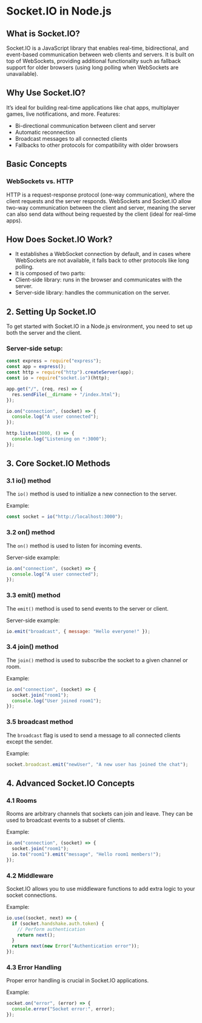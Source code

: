 # Socket.IO in Node.js

## What is Socket.IO?

Socket.IO is a JavaScript library that enables real-time, bidirectional, and event-based communication between web clients and servers. It is built on top of WebSockets, providing additional functionality such as fallback support for older browsers (using long polling when WebSockets are unavailable).

## Why Use Socket.IO?

It’s ideal for building real-time applications like chat apps, multiplayer games, live notifications, and more.
Features:

- Bi-directional communication between client and server
- Automatic reconnection
- Broadcast messages to all connected clients
- Fallbacks to other protocols for compatibility with older browsers

## Basic Concepts

### WebSockets vs. HTTP

HTTP is a request-response protocol (one-way communication), where the client requests and the server responds.
WebSockets and Socket.IO allow two-way communication between the client and server, meaning the server can also send data without being requested by the client (ideal for real-time apps).

## How Does Socket.IO Work?

- It establishes a WebSocket connection by default, and in cases where WebSockets are not available, it falls back to other protocols like long polling.
- It is composed of two parts:
- Client-side library: runs in the browser and communicates with the server.
- Server-side library: handles the communication on the server.

## 2. Setting Up Socket.IO

To get started with Socket.IO in a Node.js environment, you need to set up both the server and the client.

### Server-side setup:

```javascript
const express = require("express");
const app = express();
const http = require("http").createServer(app);
const io = require("socket.io")(http);

app.get("/", (req, res) => {
  res.sendFile(__dirname + "/index.html");
});

io.on("connection", (socket) => {
  console.log("A user connected");
});

http.listen(3000, () => {
  console.log("Listening on *:3000");
});
```

## 3. Core Socket.IO Methods

### 3.1 io() method

The `io()` method is used to initialize a new connection to the server.

Example:

```javascript
const socket = io("http://localhost:3000");
```

### 3.2 on() method

The `on()` method is used to listen for incoming events.

Server-side example:

```javascript
io.on("connection", (socket) => {
  console.log("A user connected");
});
```

### 3.3 emit() method

The `emit()` method is used to send events to the server or client.

Server-side example:

```javascript
io.emit("broadcast", { message: "Hello everyone!" });
```

### 3.4 join() method

The `join()` method is used to subscribe the socket to a given channel or room.

Example:

```javascript
io.on("connection", (socket) => {
  socket.join("room1");
  console.log("User joined room1");
});
```

### 3.5 broadcast method

The `broadcast` flag is used to send a message to all connected clients except the sender.

Example:

```javascript
socket.broadcast.emit("newUser", "A new user has joined the chat");
```

## 4. Advanced Socket.IO Concepts

### 4.1 Rooms

Rooms are arbitrary channels that sockets can join and leave. They can be used to broadcast events to a subset of clients.

Example:

```javascript
io.on("connection", (socket) => {
  socket.join("room1");
  io.to("room1").emit("message", "Hello room1 members!");
});
```

### 4.2 Middleware

Socket.IO allows you to use middleware functions to add extra logic to your socket connections.

Example:

```javascript
io.use((socket, next) => {
  if (socket.handshake.auth.token) {
    // Perform authentication
    return next();
  }
  return next(new Error("Authentication error"));
});
```

### 4.3 Error Handling

Proper error handling is crucial in Socket.IO applications.

Example:

```javascript
socket.on("error", (error) => {
  console.error("Socket error:", error);
});
```
